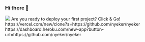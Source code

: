### Hi there 👋

<!--
**nyeker/nyeker** is a ✨ _special_ ✨ repository because its `README.md` (this file) appears on your GitHub profile.

Here are some ideas to get you started:

- 🔭 I’m currently working on ...
- 🌱 I’m currently learning ...
- 👯 I’m looking to collaborate on ...
- 🤔 I’m looking for help with ...
- 💬 Ask me about ...
- 📫 How to reach me: ...
- 😄 Pronouns: ...
- ⚡ Fun fact: ...
-->
<img src="https://avatars.githubusercontent.com/u/84197993?s=96&v=4">
Are you ready to deploy your first  project? Click & Go!
https://vercel.com/new/clone?s=https://github.com/nyeker/nyeker
https://dashboard.heroku.com/new-app?button-url=https://github.com/nyeker/nyeker

